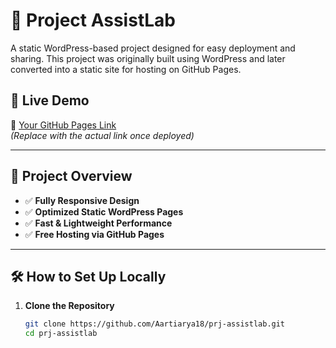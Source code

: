 # 📌 Project AssistLab  

A static WordPress-based project designed for easy deployment and sharing. This project was originally built using WordPress and later converted into a static site for hosting on GitHub Pages.

## 🚀 Live Demo  
🔗 [Your GitHub Pages Link](https://subtle-rolypoly-1338bd.netlify.app/)  
*(Replace with the actual link once deployed)*

---

## 📂 Project Overview  
- ✅ **Fully Responsive Design**  
- ✅ **Optimized Static WordPress Pages**  
- ✅ **Fast & Lightweight Performance**  
- ✅ **Free Hosting via GitHub Pages**  

---

## 🛠 How to Set Up Locally  

1. **Clone the Repository**  
   ```bash
   git clone https://github.com/Aartiarya18/prj-assistlab.git
   cd prj-assistlab
